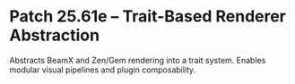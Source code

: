 # Patch 25.61e – Trait-Based Renderer Abstraction

Abstracts BeamX and Zen/Gem rendering into a trait system. Enables modular visual pipelines and plugin composability.
